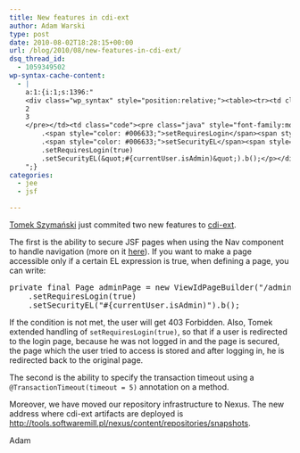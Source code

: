 ```yaml
---
title: New features in cdi-ext
author: Adam Warski
type: post
date: 2010-08-02T18:28:15+00:00
url: /blog/2010/08/new-features-in-cdi-ext/
dsq_thread_id:
  - 1059349502
wp-syntax-cache-content:
  - |
    a:1:{i:1;s:1396:"
    <div class="wp_syntax" style="position:relative;"><table><tr><td class="line_numbers"><pre>1
    2
    3
    </pre></td><td class="code"><pre class="java" style="font-family:monospace;"><span style="color: #000000; font-weight: bold;">private</span> <span style="color: #000000; font-weight: bold;">final</span> Page adminPage <span style="color: #339933;">=</span> <span style="color: #000000; font-weight: bold;">new</span> ViewIdPageBuilder<span style="color: #009900;">&#40;</span><span style="color: #0000ff;">&quot;/admin.xhtml&quot;</span><span style="color: #009900;">&#41;</span>
        .<span style="color: #006633;">setRequiresLogin</span><span style="color: #009900;">&#40;</span><span style="color: #000066; font-weight: bold;">true</span><span style="color: #009900;">&#41;</span>
        .<span style="color: #006633;">setSecurityEL</span><span style="color: #009900;">&#40;</span><span style="color: #0000ff;">&quot;#{currentUser.isAdmin)&quot;</span><span style="color: #009900;">&#41;</span>.<span style="color: #006633;">b</span><span style="color: #009900;">&#40;</span><span style="color: #009900;">&#41;</span><span style="color: #339933;">;</span></pre></td></tr></table><p class="theCode" style="display:none;">private final Page adminPage = new ViewIdPageBuilder(&quot;/admin.xhtml&quot;)
        .setRequiresLogin(true)
        .setSecurityEL(&quot;#{currentUser.isAdmin)&quot;).b();</p></div>
    ";}
categories:
  - jee
  - jsf

---
```

[Tomek Szymański][1] just commited two new features to [cdi-ext][2].

The first is the ability to secure JSF pages when using the Nav component to handle navigation (more on it [here][3]). If you want to make a page accessible only if a certain EL expression is true, when defining a page, you can write:

<pre lang="java" line="1">private final Page adminPage = new ViewIdPageBuilder("/admin.xhtml")
    .setRequiresLogin(true)
    .setSecurityEL("#{currentUser.isAdmin)").b();
</pre>

If the condition is not met, the user will get 403 Forbidden. Also, Tomek extended handling of `setRequiresLogin(true)`, so that if a user is redirected to the login page, because he was not logged in and the page is secured, the page which the user tried to access is stored and after logging in, he is redirected back to the original page.

The second is the ability to specify the transaction timeout using a `@TransactionTimeout(timeout = 5)` annotation on a method.

Moreover, we have moved our repository infrastructure to Nexus. The new address where cdi-ext artifacts are deployed is <http://tools.softwaremill.pl/nexus/content/repositories/snapshots>.

Adam

 [1]: http://twitter.com/szimano
 [2]: http://github.com/adamw/cdiext
 [3]: http://www.warski.org/blog/?p=185
